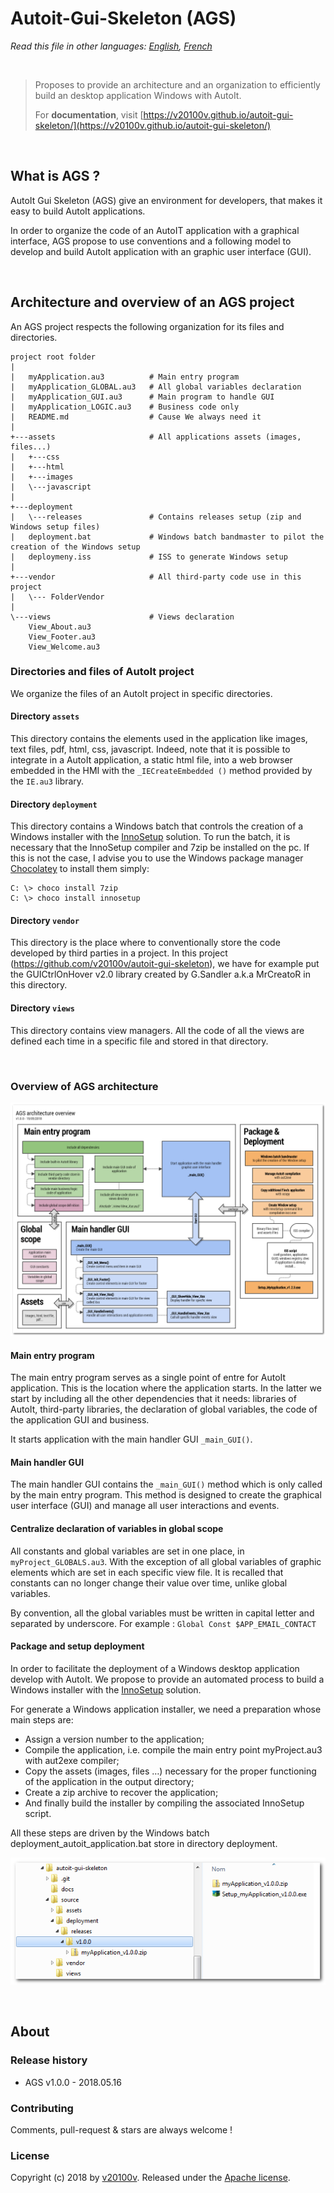 Autoit-Gui-Skeleton (AGS)
=========================

*Read this file in other languages: [English](README.md), [French](README.FR.md)*

<br/>

> Proposes to provide an architecture and an organization to efficiently build an desktop application Windows with AutoIt.
>
> For **documentation**, visit [https://v20100v.github.io/autoit-gui-skeleton/](https://v20100v.github.io/autoit-gui-skeleton/)

<br/>


## What is AGS ?

AutoIt Gui Skeleton (AGS) give an environment for developers, that makes it easy to build AutoIt applications.

In order to organize the code of an AutoIT application with a graphical interface, AGS propose to use conventions and a following model to develop and build AutoIt application with an graphic user interface (GUI).

<br/>


## Architecture and overview of an AGS project

An AGS project respects the following organization for its files and directories.

```
project root folder
|
|   myApplication.au3          # Main entry program
|   myApplication_GLOBAL.au3   # All global variables declaration
|   myApplication_GUI.au3      # Main program to handle GUI
|   myApplication_LOGIC.au3    # Business code only
|   README.md                  # Cause We always need it
|  
+---assets                     # All applications assets (images, files...)
|   +---css
|   +---html
|   +---images
|   \---javascript
|
+---deployment                
|   \---releases               # Contains releases setup (zip and Windows setup files)
|   deployment.bat             # Windows batch bandmaster to pilot the creation of the Windows setup
|   deploymeny.iss             # ISS to generate Windows setup
|
+---vendor                     # All third-party code use in this project
|   \--- FolderVendor
|              
\---views                      # Views declaration
    View_About.au3
    View_Footer.au3
    View_Welcome.au3
```

### Directories and files of AutoIt project

We organize the files of an AutoIt project in specific directories.


#### Directory `assets`

This directory contains the elements used in the application like images, text files, pdf, html, css, javascript. Indeed, note that it is possible to integrate in a AutoIt application, a static html file, into a web browser embedded in the HMI with the `_IECreateEmbedded ()` method provided by the `IE.au3` library.


#### Directory `deployment`

This directory contains a Windows batch that controls the creation of a Windows installer with the [InnoSetup](http://www.jrsoftware.org/isinfo.php) solution. To run the batch, it is necessary that the InnoSetup compiler and 7zip be installed on the pc. If this is not the case, I advise you to use the Windows package manager [Chocolatey](https://chocolatey.org/) to install them simply:

```
C: \> choco install 7zip
C: \> choco install innosetup
```


#### Directory `vendor`

This directory is the place where to conventionally store the code developed by third parties in a project. In this project (https://github.com/v20100v/autoit-gui-skeleton), we have for example put the GUICtrlOnHover v2.0 library created by G.Sandler a.k.a MrCreatoR in this directory.


#### Directory `views`

This directory contains view managers. All the code of all the views are defined each time in a specific file and stored in that directory.


<br/>

### Overview of AGS architecture

![](docs/assets/img/documentation/autoit-gui-skeleton_overview.png)


#### Main entry program

The main entry program serves as a single point of entre for AutoIt application. This is the location where the application starts. In the latter we start by including all the other dependencies that it needs: libraries of AutoIt, third-party libraries, the declaration of global variables, the code of the application GUI and business.

It starts application with the main handler GUI `_main_GUI()`.

#### Main handler GUI

The main handler GUI contains the `_main_GUI()` method which is only called by the main entry program. This method is designed to create the graphical user interface (GUI) and manage all user interactions and events.

#### Centralize declaration of variables in global scope

All constants and global variables are set in one place, in `myProject_GLOBALS.au3`. With the exception of all global variables of graphic elements which are set in each specific view file. It is recalled that constants can no longer change their value over time, unlike global variables.

By convention, all the global variables must be written in capital letter and separated by underscore. For example : `Global Const $APP_EMAIL_CONTACT`

#### Package and setup deployment

In order to facilitate the deployment of a Windows desktop application develop with AutoIt. We propose to provide an automated process to build a Windows installer with the [InnoSetup](http://www.jrsoftware.org/isinfo.php) solution.

For generate a Windows application installer, we need a preparation whose main steps are:

- Assign a version number to the application;
- Compile the application, i.e. compile the main entry point myProject.au3 with aut2exe compiler;
- Copy the assets (images, files …) necessary for the proper functioning of the application in the output directory;
- Create a zip archive to recover the application;
- And finally build the installer by compiling the associated InnoSetup script.

All these steps are driven by the Windows batch deployment_autoit_application.bat store in directory deployment.

![Result of process to package AutoIt application and generate Windows installer in AGS](docs/assets/img/documentation/AGS-package-and-deployment-result.png)



<br/>

## About


### Release history

 - AGS v1.0.0 - 2018.05.16


### Contributing

Comments, pull-request & stars are always welcome !


### License

Copyright (c) 2018 by [v20100v](https://github.com/v20100v). Released under the [Apache license](https://github.com/v20100v/autoit-gui-skeleton/blob/master/LICENSE.md).
